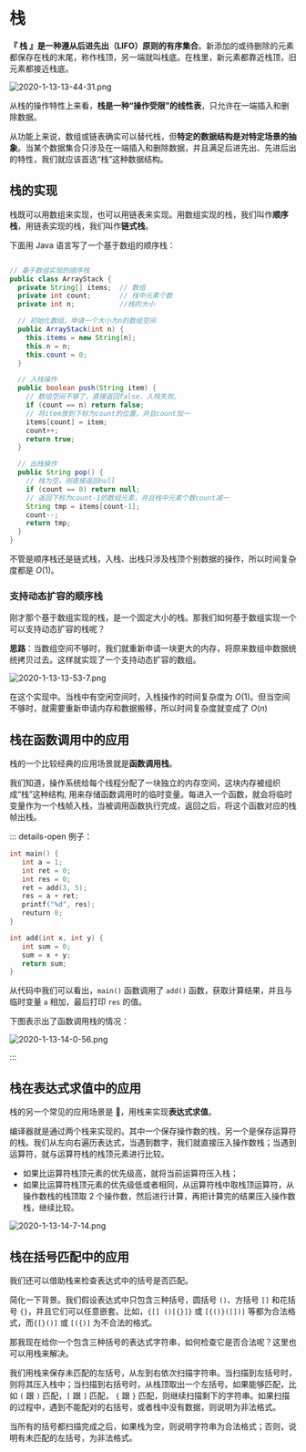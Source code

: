 # 栈

**『 栈 』是一种遵从后进先出（LIFO）原则的有序集合**。新添加的或待删除的元素都保存在栈的末尾，称作栈顶，另一端就叫栈底。在栈里，新元素都靠近栈顶，旧元素都接近栈底。

![2020-1-13-13-44-31.png](https://garrik-default-imgs.oss-accelerate.aliyuncs.com/imgs/2020-1-13-13-44-31.png)

从栈的操作特性上来看，**栈是一种“操作受限”的线性表**，只允许在一端插入和删除数据。

从功能上来说，数组或链表确实可以替代栈，但**特定的数据结构是对特定场景的抽象**。当某个数据集合只涉及在一端插入和删除数据，并且满足后进先出、先进后出的特性，我们就应该首选“栈”这种数据结构。

## 栈的实现

栈既可以用数组来实现，也可以用链表来实现。用数组实现的栈，我们叫作**顺序栈**，用链表实现的栈，我们叫作**链式栈**。

下面用 Java 语言写了一个基于数组的顺序栈：

```java

// 基于数组实现的顺序栈
public class ArrayStack {
  private String[] items;  // 数组
  private int count;       // 栈中元素个数
  private int n;           //栈的大小

  // 初始化数组，申请一个大小为n的数组空间
  public ArrayStack(int n) {
    this.items = new String[n];
    this.n = n;
    this.count = 0;
  }

  // 入栈操作
  public boolean push(String item) {
    // 数组空间不够了，直接返回false，入栈失败。
    if (count == n) return false;
    // 将item放到下标为count的位置，并且count加一
    items[count] = item;
    count++;
    return true;
  }

  // 出栈操作
  public String pop() {
    // 栈为空，则直接返回null
    if (count == 0) return null;
    // 返回下标为count-1的数组元素，并且栈中元素个数count减一
    String tmp = items[count-1];
    count--;
    return tmp;
  }
}
```

不管是顺序栈还是链式栈，入栈、出栈只涉及栈顶个别数据的操作，所以时间复杂度都是 $O(1)$。

### 支持动态扩容的顺序栈

刚才那个基于数组实现的栈，是一个固定大小的栈。那我们如何基于数组实现一个可以支持动态扩容的栈呢？

**思路**：当数组空间不够时，我们就重新申请一块更大的内存，将原来数组中数据统统拷贝过去。这样就实现了一个支持动态扩容的数组。

![2020-1-13-13-53-7.png](https://garrik-default-imgs.oss-accelerate.aliyuncs.com/imgs/2020-1-13-13-53-7.png)

在这个实现中。当栈中有空闲空间时，入栈操作的时间复杂度为 $O(1)$。但当空间不够时，就需要重新申请内存和数据搬移，所以时间复杂度就变成了 $O(n)$

## 栈在函数调用中的应用

栈的一个比较经典的应用场景就是**函数调用栈**。

我们知道，操作系统给每个线程分配了一块独立的内存空间，这块内存被组织成“栈”这种结构, 用来存储函数调用时的临时变量。每进入一个函数，就会将临时变量作为一个栈帧入栈，当被调用函数执行完成，返回之后，将这个函数对应的栈帧出栈。

::: details-open 例子：

```c
int main() {
   int a = 1;
   int ret = 0;
   int res = 0;
   ret = add(3, 5);
   res = a + ret;
   printf("%d", res);
   reuturn 0;
}

int add(int x, int y) {
   int sum = 0;
   sum = x + y;
   return sum;
}
```

从代码中我们可以看出，`main()` 函数调用了 `add()` 函数，获取计算结果，并且与临时变量 `a` 相加，最后打印 `res` 的值。

下图表示出了函数调用栈的情况：

![2020-1-13-14-0-56.png](https://garrik-default-imgs.oss-accelerate.aliyuncs.com/imgs/2020-1-13-14-0-56.png)

:::

## 栈在表达式求值中的应用

栈的另一个常见的应用场景是 ，用栈来实现**表达式求值**。

编译器就是通过两个栈来实现的。其中一个保存操作数的栈，另一个是保存运算符的栈。我们从左向右遍历表达式，当遇到数字，我们就直接压入操作数栈；当遇到运算符，就与运算符栈的栈顶元素进行比较。

- 如果比运算符栈顶元素的优先级高，就将当前运算符压入栈；
- 如果比运算符栈顶元素的优先级低或者相同，从运算符栈中取栈顶运算符，从操作数栈的栈顶取 2 个操作数，然后进行计算，再把计算完的结果压入操作数栈，继续比较。

![2020-1-13-14-7-14.png](https://garrik-default-imgs.oss-accelerate.aliyuncs.com/imgs/2020-1-13-14-7-14.png)

## 栈在括号匹配中的应用

我们还可以借助栈来检查表达式中的括号是否匹配。

简化一下背景。我们假设表达式中只包含三种括号，圆括号 `()`、方括号 `[]` 和花括号 `{}`，并且它们可以任意嵌套。比如，`{[] ()[{}]}` 或 `[{()}([])]` 等都为合法格式，而`{[}()]` 或 `[({)]` 为不合法的格式。

那我现在给你一个包含三种括号的表达式字符串，如何检查它是否合法呢？这里也可以用栈来解决。

我们用栈来保存未匹配的左括号，从左到右依次扫描字符串。当扫描到左括号时，则将其压入栈中；当扫描到右括号时，从栈顶取出一个左括号。如果能够匹配，比如 `(` 跟 `)` 匹配，`[` 跟 `]` 匹配， `{` 跟 `}` 匹配，则继续扫描剩下的字符串。如果扫描的过程中，遇到不能配对的右括号，或者栈中没有数据，则说明为非法格式。

当所有的括号都扫描完成之后，如果栈为空，则说明字符串为合法格式；否则，说明有未匹配的左括号，为非法格式。
